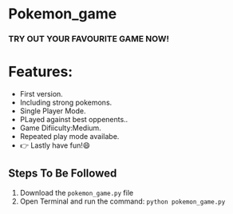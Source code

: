 # Pokemon_game
### TRY OUT YOUR FAVOURITE GAME NOW!
# Features:
 - First version.
 - Including strong pokemons.
 -  Single Player Mode.
 - PLayed against best oppenents..
 - Game Difiiculty:Medium.
 - Repeated play mode availabe.
 - :point_right:  Lastly have fun!:smile:
## Steps To Be Followed
1. Download the ```pokemon_game.py``` file
2. Open Terminal and run the command:
    ```python pokemon_game.py```
    

